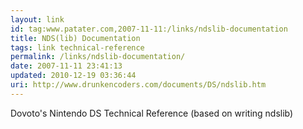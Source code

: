 ```yaml
---
layout: link
id: tag:www.patater.com,2007-11-11:/links/ndslib-documentation
title: NDS(lib) Documentation
tags: link technical-reference
permalink: /links/ndslib-documentation/
date: 2007-11-11 23:41:13
updated: 2010-12-19 03:36:44
uri: http://www.drunkencoders.com/documents/DS/ndslib.htm
---
```

Dovoto's Nintendo DS Technical Reference (based on writing ndslib)
